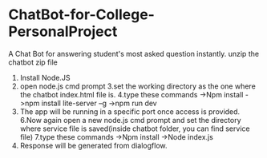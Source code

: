 # ChatBot-for-College-PersonalProject
A Chat Bot for answering student's most asked question instantly.
unzip the chatbot zip file
1. Install Node.JS
2. open node.js cmd prompt
3.set the working directory as the one where the chatbot index.html file is.
4.type these commands
->Npm install
->npm install lite-server –g
->npm run dev
5. The app will be running in a specific port once access is provided.
6.Now again open a new node.js cmd prompt and set the directory where service file is saved(inside chatbot folder, you can find service file)
7.type these commands
->Npm install
->Node index.js
8. Response will be generated from dialogflow.

